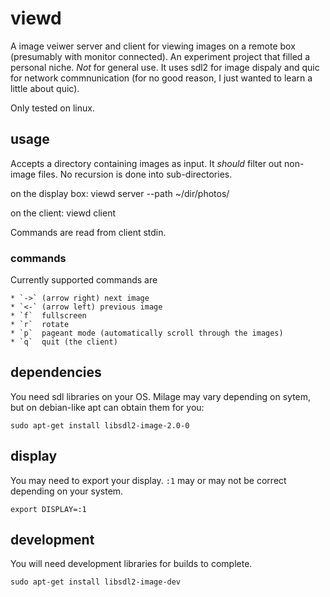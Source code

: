# viewd
A image veiwer server and client for viewing images on a remote box (presumably with monitor connected). An experiment project that filled a personal niche. *Not* for general use. It uses sdl2 for image dispaly and quic for network commnunication (for no good reason, I just wanted to learn a little about quic). 

Only tested on linux.

## usage

Accepts a directory containing images as input. It *should* filter out
non-image files. No recursion is done into sub-directories.

on the display box:
	viewd server --path ~/dir/photos/

on the client:
	viewd client

Commands are read from client stdin.

### commands

Currently supported commands are

	* `->` (arrow right) next image
    * `<-` (arrow left) previous image
	* `f`  fullscreen
	* `r`  rotate
	* `p`  pageant mode (automatically scroll through the images)
    * `q`  quit (the client)

## dependencies

You need sdl libraries on your OS. Milage may vary depending on sytem, but on debian-like apt can obtain them for you: 

	sudo apt-get install libsdl2-image-2.0-0

## display

You may need to export your display. `:1` may or may not be correct
depending on your system.

	export DISPLAY=:1

## development

You will need development libraries for builds to complete.

	sudo apt-get install libsdl2-image-dev
